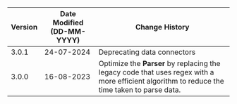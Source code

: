 | **Version** | **Date Modified (DD-MM-YYYY)** | **Change History**                          |
|-------------|--------------------------------|---------------------------------------------|
| 3.0.1       | 24-07-2024                     | Deprecating data connectors                 |
| 3.0.0       | 16-08-2023                     | Optimize the **Parser** by replacing the legacy code that uses regex with a more efficient algorithm to reduce the time taken to parse data. |

